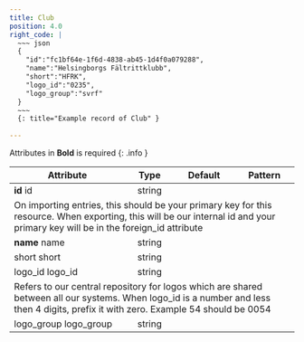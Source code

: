 ```yaml
---
title: Club
position: 4.0
right_code: |
  ~~~ json
  {
    "id":"fc1bf64e-1f6d-4838-ab45-1d4f0a079288",
    "name":"Helsingborgs Fältrittklubb",
    "short":"HFRK",
    "logo_id":"0235",
    "logo_group":"svrf"
  }
  ~~~
  {: title="Example record of Club" }
  
---
```

Attributes in **Bold** is required
{: .info }
<table>
<thead>
<th>Attribute</th>
<th style="text-align: center">Type</th>
<th style="text-align: center">Default</th>
<th style="text-align: center">Pattern</th>
</thead>
<tbody>
<tr>
<td id="club_id">
<strong>id</strong>
<span class="searchable">id</span></td>
<td style="text-align: center">string</td>
<td style="text-align: center"></td>
<td></td>
</tr>
<tr>
<td colspan="5">On importing entries, this should be your primary key for this resource. When exporting, this will be our internal id and your primary key will be in the foreign_id attribute</td>
</tr>
<tr>
<td id="club_name">
<strong>name</strong>
<span class="searchable">name</span></td>
<td style="text-align: center">string</td>
<td style="text-align: center"></td>
<td></td>
</tr>
<tr>
<td id="club_short">
short
<span class="searchable">short</span></td>
<td style="text-align: center">string</td>
<td style="text-align: center"></td>
<td></td>
</tr>
<tr>
<td id="club_logo_id">
logo_<wbr>id
<span class="searchable">logo_id</span></td>
<td style="text-align: center">string</td>
<td style="text-align: center"></td>
<td></td>
</tr>
<tr>
<td colspan="5">Refers to our central repository for logos which are shared between all our systems. When logo_id is a number and less then 4 digits, prefix it with zero. Example 54 should be 0054</td>
</tr>
<tr>
<td id="club_logo_group">
logo_<wbr>group
<span class="searchable">logo_group</span></td>
<td style="text-align: center">string</td>
<td style="text-align: center"></td>
<td></td>
</tr>
</tbody>
</table>
